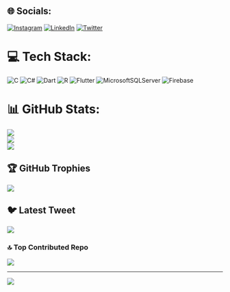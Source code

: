 
## 🌐 Socials:
[![Instagram](https://img.shields.io/badge/Instagram-%23E4405F.svg?logo=Instagram&logoColor=white)](https://instagram.com/https://www.instagram.com/zekeriya.untmz/) [![LinkedIn](https://img.shields.io/badge/LinkedIn-%230077B5.svg?logo=linkedin&logoColor=white)](https://linkedin.com/in/https://www.linkedin.com/in/zekeriya-unutmaz-9006a8200/) [![Twitter](https://img.shields.io/badge/Twitter-%231DA1F2.svg?logo=Twitter&logoColor=white)](https://twitter.com/https://twitter.com/ZekeriyaUnutm16) 

# 💻 Tech Stack:
![C](https://img.shields.io/badge/c-%2300599C.svg?style=for-the-badge&logo=c&logoColor=white) ![C#](https://img.shields.io/badge/c%23-%23239120.svg?style=for-the-badge&logo=c-sharp&logoColor=white) ![Dart](https://img.shields.io/badge/dart-%230175C2.svg?style=for-the-badge&logo=dart&logoColor=white) ![R](https://img.shields.io/badge/r-%23276DC3.svg?style=for-the-badge&logo=r&logoColor=white) ![Flutter](https://img.shields.io/badge/Flutter-%2302569B.svg?style=for-the-badge&logo=Flutter&logoColor=white) ![MicrosoftSQLServer](https://img.shields.io/badge/Microsoft%20SQL%20Sever-CC2927?style=for-the-badge&logo=microsoft%20sql%20server&logoColor=white) ![Firebase](https://img.shields.io/badge/firebase-%23039BE5.svg?style=for-the-badge&logo=firebase)
# 📊 GitHub Stats:
![](https://github-readme-stats.vercel.app/api?username=Zkryauntmz&theme=dark&hide_border=false&include_all_commits=true&count_private=true)<br/>
![](https://github-readme-streak-stats.herokuapp.com/?user=Zkryauntmz&theme=dark&hide_border=false)<br/>
![](https://github-readme-stats.vercel.app/api/top-langs/?username=Zkryauntmz&theme=dark&hide_border=false&include_all_commits=true&count_private=true&layout=compact)

## 🏆 GitHub Trophies
![](https://github-profile-trophy.vercel.app/?username=Zkryauntmz&theme=radical&no-frame=false&no-bg=true&margin-w=4)

## 🐦 Latest Tweet
[![](https://gtce.itsvg.in/api?username=https://twitter.com/ZekeriyaUnutm16)](https://github.com/VishwaGauravIn/github-twitter-card-embed)

### 🔝 Top Contributed Repo
![](https://github-contributor-stats.vercel.app/api?username=Zkryauntmz&limit=5&theme=dark&combine_all_yearly_contributions=true)

---
[![](https://visitcount.itsvg.in/api?id=Zkryauntmz&icon=0&color=0)](https://visitcount.itsvg.in)

<!-- Proudly created with GPRM ( https://gprm.itsvg.in ) -->
